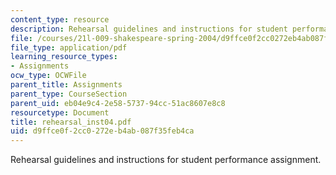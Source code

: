 ```yaml
---
content_type: resource
description: Rehearsal guidelines and instructions for student performance assignment.
file: /courses/21l-009-shakespeare-spring-2004/d9ffce0f2cc0272eb4ab087f35feb4ca_rehearsal_inst04.pdf
file_type: application/pdf
learning_resource_types:
- Assignments
ocw_type: OCWFile
parent_title: Assignments
parent_type: CourseSection
parent_uid: eb04e9c4-2e58-5737-94cc-51ac8607e8c8
resourcetype: Document
title: rehearsal_inst04.pdf
uid: d9ffce0f-2cc0-272e-b4ab-087f35feb4ca
---
```

Rehearsal guidelines and instructions for student performance assignment.

